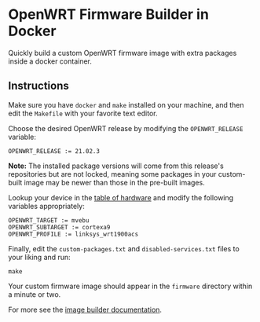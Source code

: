 # OpenWRT Firmware Builder in Docker

Quickly build a custom OpenWRT firmware image with extra packages inside a docker container.

## Instructions

Make sure you have `docker` and `make` installed on your machine, and then edit the `Makefile` with your favorite text editor.

Choose the desired OpenWRT release by modifying the `OPENWRT_RELEASE` variable:
```
OPENWRT_RELEASE := 21.02.3
```

**Note:** The installed package versions will come from this release's repositories but are not locked, meaning some packages in your custom-built image may be newer than those in the pre-built images.

Lookup your device in the [table of hardware](https://openwrt.org/toh/views/toh_fwdownload?dataflt%5B0%5D=supported%20current%20rel_%3D21.02.3) and modify the following variables appropriately:

```
OPENWRT_TARGET := mvebu
OPENWRT_SUBTARGET := cortexa9
OPENWRT_PROFILE := linksys_wrt1900acs
```

Finally, edit the `custom-packages.txt` and `disabled-services.txt` files to your liking and run:

```
make
```

Your custom firmware image should appear in the `firmware` directory within a minute or two.

For more see the [image builder documentation](https://openwrt.org/docs/guide-user/additional-software/imagebuilder).
